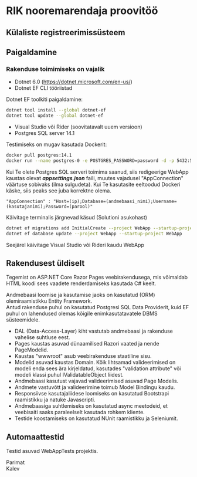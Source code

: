 # RIK nooremarendaja proovitöö

## Külaliste registreerimissüsteem

## Paigaldamine

### Rakenduse toimimiseks on vajalik

* Dotnet 6.0 (https://dotnet.microsoft.com/en-us/)
* Dotnet EF CLI tööriistad

Dotnet EF toolkiti paigaldamine:

```bash
dotnet tool install --global dotnet-ef
dotnet tool update --global dotnet-ef
```

* Visual Studio või Rider (soovitatavalt uuem versioon)
* Postgres SQL server 14.1

Testimiseks on mugav kasutada Dockerit:

```bash
docker pull postgres:14.1
docker run --name postgres-0 -e POSTGRES_PASSWORD=password -d -p 5432:5432 postgres:14.1
```

Kui Te olete Postgres SQL serveri toimima saanud, siis redigeerige WebApp kaustas olevat
***appsettings.json*** faili, muutes vajadusel "AppConnection" väärtuse sobivaks (ilma sulgudeta). Kui Te kasutasite
eeltoodud Dockeri käske, siis peaks see juba korrektne olema.

```
"AppConnection" : "Host=(ip);Database=(andmebaasi_nimi);Username=(kasutajanimi);Password=(parool)"
```

Käivitage terminalis järgnevad käsud (Solutioni asukohast)

```bash
dotnet ef migrations add InitialCreate --project WebApp --startup-project WebApp 
dotnet ef database update --project WebApp --startup-project WebApp   
```

Seejärel käivitage Visual Studio või Rideri kaudu WebApp

## Rakendusest üldiselt

Tegemist on ASP.NET Core Razor Pages veebirakendusega, mis võimaldab HTML koodi sees vaadete renderdamiseks kasutada C#
keelt.

Andmebaasi loomise ja kasutamise jaoks on kasutatud (ORM) olemiraamistikku Entity Framework.   
Antud rakenduse puhul on kasutatud Postgresi SQL Data Providerit, kuid EF puhul on lahendused olemas kõigile
enimkasutatavatele DBMS süsteemidele.

* DAL (Data-Access-Layer) kiht vastutab andmebaasi ja rakenduse vahelise suhtluse eest.
* Pages kaustas asuvad dünaamilised Razori vaated ja nende PageModelid.
* Kaustas "wwwroot" asub veebirakenduse staatiline sisu.
* Modelid asuvad kaustas Domain. Kõik lihtsamad valideerimised on modeli enda sees ära kirjeldatud, kasutades "validation attribute" või modeli klassi puhul IValidatableObject liidest.
* Andmebaasi kasutust vajavad valideerimised asuvad Page Modelis.
* Andmete vastuvõtt ja valideerimine toimub Model Bindingu kaudu.
* Responsiivse kasutajaliidese loomiseks on kasutatud Bootstrapi raamistikku ja natuke Javascripti.
* Andmebaasiga suhtlemiseks on kasutatud async meetodeid, et veebisaiti saaks paraleelselt kasutada rohkem kliente.
* Testide koostamiseks on kasutatud NUnit raamistikku ja Seleniumit.

## Automaattestid

Testid asuvad WebAppTests projektis.


Parimat  
Kalev
